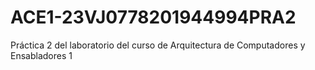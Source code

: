 # ACE1-23VJ0778201944994PRA2
Práctica 2 del laboratorio del curso de Arquitectura de Computadores y Ensabladores 1
